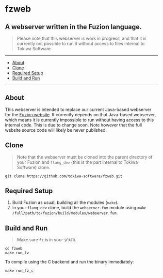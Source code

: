 # fzweb

## A webserver written in the Fuzion language.

> Please note that this webserver is work in progress, and that it is
> currently not possible to run it without access to files internal to
> Tokiwa Software.

---

<!--ts-->
   * [About](#about)
   * [Clone](#clone)
   * [Required Setup](#required-setup)
   * [Build and Run](#build-and-run)
<!--te-->

---

## About

This webserver is intended to replace our current Java-based webserver
for the [Fuzion website](https://fuzion-lang.dev/). It currently depends
on that Java-based webserver, which means it is currently impossible to
run without having access to this internal code. This is due to change
soon. Note however that the full website source code will likely be never
published.

## Clone

> Note that the webserver must be cloned into the parent directory of
> your Fuzion and `flang_dev` (this is the part internal to Tokiwa
> Software) clone.

    git clone https://github.com/tokiwa-software/fzweb.git

## Required Setup

1. Build Fuzion as usual, building all the modules (`make`).
2. In your `flang_dev` clone, build the `webserver.fum` module using
   `make /full/path/to/fuzion/build/modules/webserver.fum`.

## Build and Run

> Make sure `fz` is in your `$PATH`.

    cd fzweb
    make run_fz

To compile using the C backend and run the binary immediately:

    make run_fz_c
